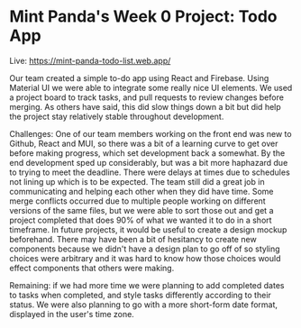 # Mint Panda's Week 0 Project: Todo App

Live: https://mint-panda-todo-list.web.app/

Our team created a simple to-do app using React and Firebase. Using Material UI we were able to integrate some really nice UI elements. We used a project board to track tasks, and pull requests to review changes before merging. As others have said, this did slow things down a bit but did help the project stay relatively stable throughout development. 

Challenges: 
One of our team members working on the front end was new to Github, React and MUI, so there was a bit of a learning curve to get over before making progress, which set development back a somewhat. By the end development sped up considerably, but was a bit more haphazard due to trying to meet the deadline. 
There were delays at times due to schedules not lining up which is to be expected. The team still did a great job in communicating and helping each other when they did have time.
Some merge conflicts occurred due to multiple people working on different versions of the same files, but we were able to sort those out and get a project completed that does 90% of what we wanted it to do in a short timeframe.
In future projects, it would be useful to create a design mockup beforehand. There may have been a bit of hesitancy to create new components because we didn't have a design plan to go off of so styling choices were arbitrary and it was hard to know how those choices would effect components that others were making.

Remaining:
 if we had more time we were planning to add completed dates to tasks when completed, and style tasks differently according to their status. We were also planning to go with a more short-form date format, displayed in the user's time zone.

